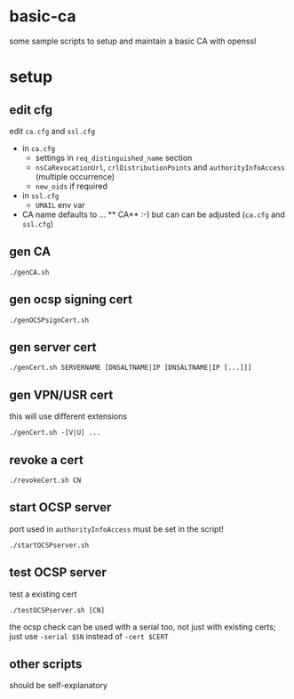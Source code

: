 # basic-ca
some sample scripts to setup and maintain a basic CA with openssl

# setup

## edit cfg

edit `ca.cfg` and `ssl.cfg`

 * in `ca.cfg`
   * settings in `req_distinguished_name` section
   * `nsCaRevocationUrl`, `crlDistributionPoints` and `authorityInfoAccess` (multiple occurrence)
   * `new_oids` if required
 * in `ssl.cfg`
   * `UMAIL` env var
 * CA name defaults to ... ** CA** :-) but can can be adjusted (`ca.cfg` and `ssl.cfg`)

## gen CA

`./genCA.sh`

## gen ocsp signing cert

`./genOCSPsignCert.sh`

## gen server cert

`./genCert.sh SERVERNAME [DNSALTNAME|IP [DNSALTNAME|IP [...]]]`

## gen VPN/USR cert

this will use different extensions

`./genCert.sh -[V|U] ...`

## revoke a cert

`./revokeCert.sh CN`

## start OCSP server

port used in `authorityInfoAccess` must be set in the script!

`./startOCSPserver.sh`

## test OCSP server

test a existing cert

`./testOCSPserver.sh [CN]`

the ocsp check can be used with a serial too, not just with existing certs; just use `-serial $SN` instead of `-cert $CERT`

## other scripts

should be self-explanatory
